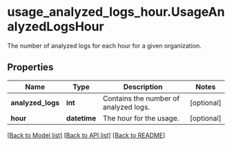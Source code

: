 # usage_analyzed_logs_hour.UsageAnalyzedLogsHour

The number of analyzed logs for each hour for a given organization.
## Properties
Name | Type | Description | Notes
------------ | ------------- | ------------- | -------------
**analyzed_logs** | **int** | Contains the number of analyzed logs. | [optional] 
**hour** | **datetime** | The hour for the usage. | [optional] 

[[Back to Model list]](../README.md#documentation-for-models) [[Back to API list]](../README.md#documentation-for-api-endpoints) [[Back to README]](../README.md)


